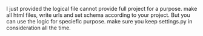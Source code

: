 I just provided the logical file cannot provide full project for a purpose.
make all html files, write urls and set schema according to your project. But you can use the logic for speciefic purpose.
make sure you keep settings.py in consideration all the time.

